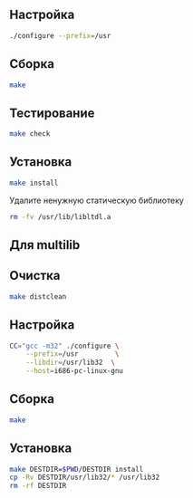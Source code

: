 <package-info :package="package" showsbu2></package-info>

<script>
		new Vue({
		el: '#main',
		data: { package: {} },
		mounted: function () {
				this.getPackage('libtool');
		},
		methods: {
			getPackage: function(name) {
					getPackage(name)
					.then(response => this.package = response);
			},
		}
  })
</script>

## Настройка

```bash
./configure --prefix=/usr
```
## Сборка

```bash
make
```

## Тестирование

```bash
make check
```

## Установка

```bash
make install
```

Удалите ненужную статическую библиотеку

```bash
rm -fv /usr/lib/libltdl.a
```


## Для multilib

## Очистка

```bash
make distclean
```

## Настройка

```bash
CC="gcc -m32" ./configure \
    --prefix=/usr         \
    --libdir=/usr/lib32  \
    --host=i686-pc-linux-gnu
```
## Сборка

```bash
make
```

## Установка

```bash
make DESTDIR=$PWD/DESTDIR install
cp -Rv DESTDIR/usr/lib32/* /usr/lib32
rm -rf DESTDIR
```

